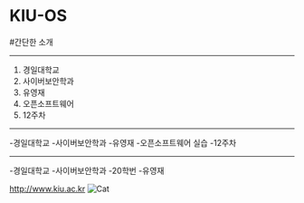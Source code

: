 # KIU-OS
#간단한 소개

***
1. 경일대학교
2. 사이버보안학과
3. 유영재
4. 오픈소프트웨어
5. 12주차

---
-경일대학교
-사이버보안학과
-유영재
-오픈소프트웨어 실습
-12주차
- - -
-경일대학교
-사이버보안학과
  -20학번
  -유영재

<http://www.kiu.ac.kr>
![Cat](./images/코코.jpg.jpg)
